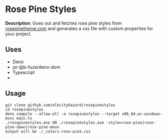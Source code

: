 # Rose Pine Styles

__Description__: Goes out and fetches rose pine styles from [rosepinetheme.com](http://rosepinetheme.com/palette/ingredients "Rose Pine Theme")
and generates a css file with custom properties for your project. 

## Uses
- Deno
- jsr:@b-fuze/deno-dom
- Typescript
- 

## Usage
```
git clone github.com/elkcityhazard/rosepinestyles
cd rosepinestyles
deno compile --allow-all -o rosepinestyles --target x86_64-pc-windows-msvc main.ts
./rosepinestyles.exe OR ./rosepinestyles.exe -style=rose-pine|rose-pine-dawn|rose-pine-moon
output will be ./_colors-rose-pine.css
```
